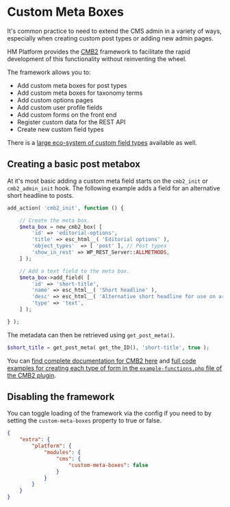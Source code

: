 # Custom Meta Boxes

It's common practice to need to extend the CMS admin in a variety of ways, especially when creating custom post types or adding new admin pages.

HM Platform provides the [CMB2](https://github.com/cmb2/cmb2) framework to facilitate the rapid development of this functionality without reinventing the wheel.

The framework allows you to:

- Add custom meta boxes for post types
- Add custom meta boxes for taxonomy terms
- Add custom options pages
- Add custom user profile fields
- Add custom forms on the front end
- Register custom data for the REST API
- Create new custom field types

There is a [large eco-system of custom field types](https://github.com/CMB2/CMB2#custom-field-types) available as well.

## Creating a basic post metabox

At it's most basic adding a custom meta field starts on the `cmb2_init` or `cmb2_admin_init` hook. The following example adds a field for an alternative short headline to posts.

```php
add_action( 'cmb2_init', function () {

	// Create the meta box.
	$meta_box = new_cmb2_box( [
		'id' => 'editorial-options',
		'title' => esc_html__( 'Editorial options' ),
		'object_types'  => [ 'post' ], // Post types
		'show_in_rest' => WP_REST_Server::ALLMETHODS,
	] );

	// Add a text field to the meta box.
	$meta_box->add_field( [
		'id' => 'short-title',
		'name' => esc_html__( 'Short headline' ),
		'desc' => esc_html__( 'Alternative short headline for use on article listings and social media' ),
		'type' => 'text',
	] );

} );
```

The metadata can then be retrieved using `get_post_meta()`.

```php
$short_title = get_post_meta( get_the_ID(), 'short-title', true );
```

You can [find complete documentation for CMB2 here](https://cmb2.io/) and [full code examples for creating each type of form in the `example-functions.php` file of the CMB2 plugin](https://github.com/CMB2/CMB2/blob/develop/example-functions.php).

## Disabling the framework

You can toggle loading of the framework via the config if you need to by setting the `custom-meta-boxes` property to true or false.

```json
{
	"extra": {
		"platform": {
			"modules": {
				"cms": {
					"custom-meta-boxes": false
				}
			}
		}
	}
}
```
